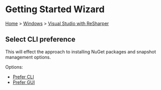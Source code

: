# Getting Started Wizard

[Home](/docs/wiz/readme.md) > [Windows](Windows.md) > [Visual Studio with ReSharper](Windows_VisualStudioWithReSharper.md)

## Select CLI preference

This will effect the approach to installing NuGet packages and snapshot management options. 

Options:
 * [Prefer CLI](Windows_VisualStudioWithReSharper_Cli.md)
 * [Prefer GUI](Windows_VisualStudioWithReSharper_Gui.md)

